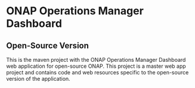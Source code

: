 # ONAP Operations Manager Dashboard

## Open-Source Version

This is the maven project with the ONAP Operations Manager Dashboard web application
for open-source ONAP.  This project is a master web app project and contains
code and web resources specific to the open-source version of the application.
